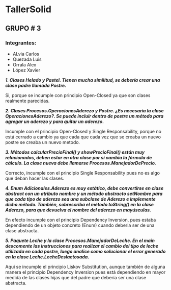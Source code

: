 # TallerSolid
## **GRUPO # 3**

### Integrantes:
* ALvia Carlos
* Quezada Luis
* Orrala Alex
* López Xavier


***1. Clases Helado y Pastel. Tienen mucha similitud, se debería crear una clase padre llamada Postre.***

Si, porque se incumple con principio Open-Closed ya que son clases realmente parecidas.
    
***2. Clases Procesos.OperacionesAderezo y Postre. ¿Es necesaria la clase OperacionesAderezo?. Se puede incluir dentro de postre un método para agregar un aderezo y para quitar un aderezo.***

Incumple con el principio Open-Closed y Single Responsability, porque no está cerrado a cambio ya que cada que cada vez que se creaba un nuevo postre se creaba un nuevo metodo.    

***3. Métodos calcularPrecioFinal() y  showPrecioFinal() están muy relacionados, deben estar en otra clase por si cambia la fórmula de cálculo. La clase nueva debe llamarse Procesos.ManejadorDePrecio.***

Correcto, incumple con el principio Single Responsability pues no es algo que deban hacer las clases.

***4. Enum Adicionales.Aderezo es muy estático, debe convertirse en clase abstract con un atributo nombre y un método abstracto setNombre para que cada tipo de aderezo sea una subclase de Aderezo e implemente dicho método. También, sobrescriba el método toString() en la clase Aderezo, para que devuelva el nombre del aderezo en mayúsculas.***

En efecto incumple con el principio Dependency Inversion, pues estaba dependiendo de un objeto concreto (Enum) cuando deberia ser de una clase abstracta.

***5. Paquete Leche y la clase Procesos.ManejadorDeLeche. En el main descomente las instrucciones para realizar el cambio del tipo de leche utilizada en cada postre, luego analice como solucionar el error generado en la clase Leche.LecheDeslactosada.***

Aqui se incumple el principio Liskov Substitution, aunque también de alguna manera el principio Dependency Inversion pues está dependiendo en mayor medida de las clases hijas que del padre que debería ser una clase abstracta.
